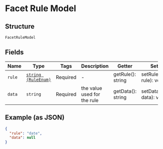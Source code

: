 
# Facet Rule Model

## Structure

`FacetRuleModel`

## Fields

| Name | Type | Tags | Description | Getter | Setter |
|  --- | --- | --- | --- | --- | --- |
| `rule` | [`string (RuleEnum)`](../../doc/models/rule-enum.md) | Required | - | getRule(): string | setRule(string rule): void |
| `data` | `string` | Required | the value used for the rule | getData(): string | setData(string data): void |

## Example (as JSON)

```json
{
  "rule": "date",
  "data": null
}
```

